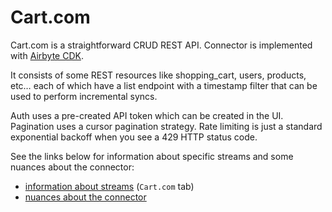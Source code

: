 # Cart.com

Cart.com is a straightforward CRUD REST API. Connector is implemented with [Airbyte CDK](https://docs.airbyte.com/connector-development/cdk-python).

It consists of some REST resources like shopping_cart, users, products, etc… each of which have a list endpoint with a timestamp filter that can be used to perform incremental syncs. 

Auth uses a pre-created API token which can be created in the UI. 
Pagination uses a cursor pagination strategy. 
Rate limiting is just a standard exponential backoff when you see a 429 HTTP status code. 

See the links below for information about specific streams and some nuances about the connector:
- [information about streams](https://docs.google.com/spreadsheets/d/1s-MAwI5d3eBlBOD8II_sZM7pw5FmZtAJsx1KJjVRFNU/edit#gid=1796337932) (`Cart.com` tab)
- [nuances about the connector](https://docs.airbyte.com/integrations/sources/cart)
